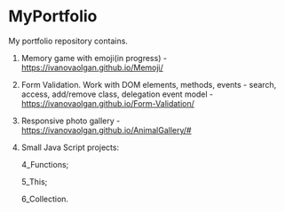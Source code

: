 # MyPortfolio

My portfolio repository contains.


1) Memory game with emoji(in progress) - https://ivanovaolgan.github.io/Memoji/

2)  Form Validation. 
Work with DOM elements, methods, events - search, access, add/remove class, delegation event model - https://ivanovaolgan.github.io/Form-Validation/

3) Responsive photo gallery - https://ivanovaolgan.github.io/AnimalGallery/#

4) Small Java Script projects:

    4_Functions;

    5_This;

    6_Collection.

